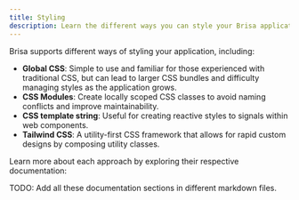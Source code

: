 ```yaml
---
title: Styling
description: Learn the different ways you can style your Brisa application.
---
```


Brisa supports different ways of styling your application, including:

- **Global CSS**: Simple to use and familiar for those experienced with traditional CSS, but can lead to larger CSS bundles and difficulty managing styles as the application grows.
- **CSS Modules**: Create locally scoped CSS classes to avoid naming conflicts and improve maintainability.
- **CSS template string**: Useful for creating reactive styles to signals within web components.
- **Tailwind CSS**: A utility-first CSS framework that allows for rapid custom designs by composing utility classes.

Learn more about each approach by exploring their respective documentation:

TODO: Add all these documentation sections in different markdown files.
